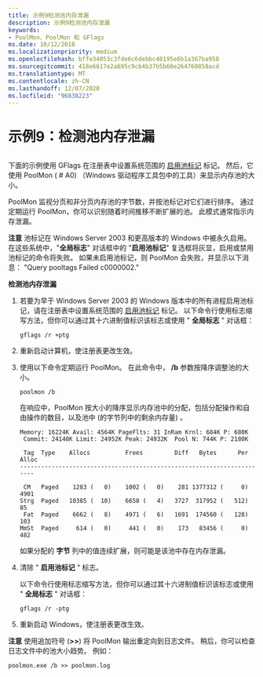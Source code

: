 ```yaml
---
title: 示例9检测池内存泄漏
description: 示例9检测池内存泄漏
keywords:
- PoolMon、PoolMon 和 GFlags
ms.date: 10/12/2018
ms.localizationpriority: medium
ms.openlocfilehash: bffe34053c3fde6c6debbc40195e6b1a367ba958
ms.sourcegitcommit: 418e6617e2a695c9cb4b37b5b60e264760858acd
ms.translationtype: MT
ms.contentlocale: zh-CN
ms.lasthandoff: 12/07/2020
ms.locfileid: "96838223"
---
```

# <a name="example-9-detecting-a-pool-memory-leak"></a>示例9：检测池内存泄漏


## <span id="ddk_example_9___detecting_a_pool_memory_leak_dtools"></span><span id="DDK_EXAMPLE_9___DETECTING_A_POOL_MEMORY_LEAK_DTOOLS"></span>


下面的示例使用 GFlags 在注册表中设置系统范围的 [启用池标记](enable-pool-tagging.md) 标记。 然后，它使用 PoolMon ( # A0) （Windows 驱动程序工具包中的工具）来显示内存池的大小。

PoolMon 监视分页和非分页内存池的字节数，并按池标记对它们进行排序。 通过定期运行 PoolMon，你可以识别随着时间推移不断扩展的池。 此模式通常指示内存泄漏。

**注意**   池标记在 Windows Server 2003 和更高版本的 Windows 中被永久启用。 在这些系统中，"**全局标志**" 对话框中的 "**启用池标记**" 复选框将灰显，启用或禁用池标记的命令将失败。
如果未启用池标记，则 PoolMon 会失败，并显示以下消息： "Query pooltags Failed c0000002."

 

**检测池内存泄漏**

1.  若要为早于 Windows Server 2003 的 Windows 版本中的所有进程启用池标记，请在注册表中设置系统范围的 [启用池标记](enable-pool-tagging.md) 标记。 以下命令行使用标志缩写方法，但你可以通过其十六进制值标识该标志或使用 " **全局标志** " 对话框：
    ```console
    gflags /r +ptg 
    ```

2.  重新启动计算机，使注册表更改生效。

3.  使用以下命令定期运行 PoolMon。 在此命令中， **/b** 参数按降序调整池的大小。

    ```console
    poolmon /b 
    ```

    在响应中，PoolMon 按大小的降序显示内存池中的分配，包括分配操作和自由操作的数目，以及池中 (的字节列中的剩余内存量) 。

    ```console
    Memory: 16224K Avail: 4564K PageFlts: 31 InRam Krnl: 684K P: 680K
     Commit: 24140K Limit: 24952K Peak: 24932K  Pool N: 744K P: 2180K

     Tag  Type    Allocs          Frees         Diff   Bytes      Per Alloc
    -----------------------------------------------------------------------

     CM   Paged    1283 (   0)    1002 (   0)    281 1377312 (     0) 4901
    Strg  Paged   10385 (  10)    6658 (   4)   3727  317952 (   512)   85
     Fat  Paged    6662 (   8)    4971 (   6)   1691  174560 (   128)  103
    MmSt  Paged     614 (   0)     441 (   0)    173   83456 (     0)  482
    ```

    如果分配的 **字节** 列中的值连续扩展，则可能是该池中存在内存泄漏。

4.  清除 " **启用池标记** " 标志。

    以下命令行使用标志缩写方法，但你可以通过其十六进制值标识该标志或使用 " **全局标志** " 对话框：

    ```console
    gflags /r -ptg 
    ```

5.  重新启动 Windows，使注册表更改生效。

**注意**   使用追加符号 (**&gt;&gt;**) 将 PoolMon 输出重定向到日志文件。 稍后，你可以检查日志文件中的池大小趋势。 例如：

 

```console
poolmon.exe /b >> poolmon.log 
```

 

 





